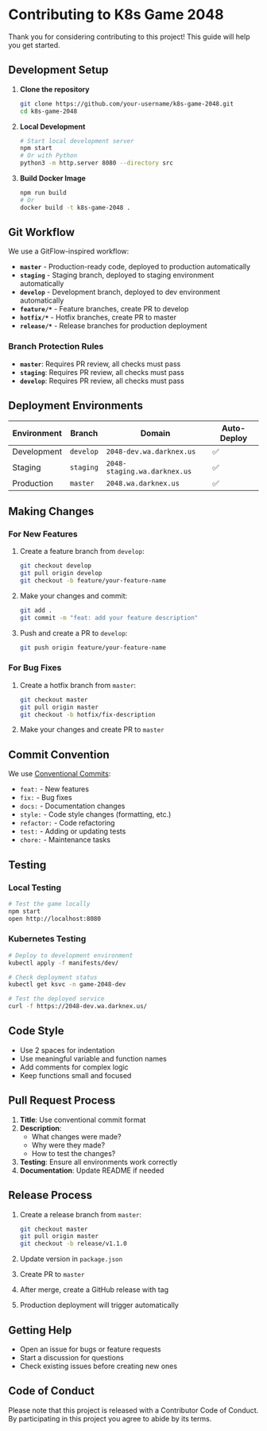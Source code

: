 # Contributing to K8s Game 2048

Thank you for considering contributing to this project! This guide will help you get started.

## Development Setup

1. **Clone the repository**
   ```bash
   git clone https://github.com/your-username/k8s-game-2048.git
   cd k8s-game-2048
   ```

2. **Local Development**
   ```bash
   # Start local development server
   npm start
   # Or with Python
   python3 -m http.server 8080 --directory src
   ```

3. **Build Docker Image**
   ```bash
   npm run build
   # Or
   docker build -t k8s-game-2048 .
   ```

## Git Workflow

We use a GitFlow-inspired workflow:

- **`master`** - Production-ready code, deployed to production automatically
- **`staging`** - Staging branch, deployed to staging environment automatically
- **`develop`** - Development branch, deployed to dev environment automatically  
- **`feature/*`** - Feature branches, create PR to develop
- **`hotfix/*`** - Hotfix branches, create PR to master
- **`release/*`** - Release branches for production deployment

### Branch Protection Rules

- **`master`**: Requires PR review, all checks must pass
- **`staging`**: Requires PR review, all checks must pass
- **`develop`**: Requires PR review, all checks must pass

## Deployment Environments

| Environment | Branch | Domain | Auto-Deploy |
|-------------|--------|---------|------------|
| Development | `develop` | `2048-dev.wa.darknex.us` | ✅ |
| Staging | `staging` | `2048-staging.wa.darknex.us` | ✅ |
| Production | `master` | `2048.wa.darknex.us` | ✅ |

## Making Changes

### For New Features

1. Create a feature branch from `develop`:
   ```bash
   git checkout develop
   git pull origin develop
   git checkout -b feature/your-feature-name
   ```

2. Make your changes and commit:
   ```bash
   git add .
   git commit -m "feat: add your feature description"
   ```

3. Push and create a PR to `develop`:
   ```bash
   git push origin feature/your-feature-name
   ```

### For Bug Fixes

1. Create a hotfix branch from `master`:
   ```bash
   git checkout master
   git pull origin master
   git checkout -b hotfix/fix-description
   ```

2. Make your changes and create PR to `master`

## Commit Convention

We use [Conventional Commits](https://www.conventionalcommits.org/):

- `feat:` - New features
- `fix:` - Bug fixes
- `docs:` - Documentation changes
- `style:` - Code style changes (formatting, etc.)
- `refactor:` - Code refactoring
- `test:` - Adding or updating tests
- `chore:` - Maintenance tasks

## Testing

### Local Testing
```bash
# Test the game locally
npm start
open http://localhost:8080
```

### Kubernetes Testing
```bash
# Deploy to development environment
kubectl apply -f manifests/dev/

# Check deployment status
kubectl get ksvc -n game-2048-dev

# Test the deployed service
curl -f https://2048-dev.wa.darknex.us/
```

## Code Style

- Use 2 spaces for indentation
- Use meaningful variable and function names
- Add comments for complex logic
- Keep functions small and focused

## Pull Request Process

1. **Title**: Use conventional commit format
2. **Description**: 
   - What changes were made?
   - Why were they made?
   - How to test the changes?
3. **Testing**: Ensure all environments work correctly
4. **Documentation**: Update README if needed

## Release Process

1. Create a release branch from `master`:
   ```bash
   git checkout master
   git pull origin master
   git checkout -b release/v1.1.0
   ```

2. Update version in `package.json`

3. Create PR to `master`

4. After merge, create a GitHub release with tag

5. Production deployment will trigger automatically

## Getting Help

- Open an issue for bugs or feature requests
- Start a discussion for questions
- Check existing issues before creating new ones

## Code of Conduct

Please note that this project is released with a Contributor Code of Conduct. By participating in this project you agree to abide by its terms.
